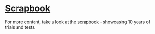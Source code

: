 # [Scrapbook](scrapbook)

For more content, take a look at the [scrapbook](./scrapbook) - showcasing 10 years of trials and tests.
